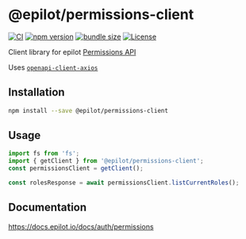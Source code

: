 # @epilot/permissions-client

[![CI](https://github.com/epilot-dev/sdk-js/workflows/CI/badge.svg)](https://github.com/epilot-dev/sdk-js/actions?query=workflow%3ACI)
[![npm version](https://img.shields.io/npm/v/@epilot/permissions-client.svg)](https://www.npmjs.com/package/@epilot/permissions-client)
[![bundle size](https://img.shields.io/bundlephobia/minzip/@epilot/permissions-client?label=gzip%20bundle)](https://bundlephobia.com/package/@epilot/permissions-client)
[![License](http://img.shields.io/:license-mit-blue.svg)](https://github.com/epilot-dev/sdk-js/blob/main/LICENSE)

Client library for epilot [Permissions API](https://docs.epilot.io/api/permissions)

Uses [`openapi-client-axios`](https://github.com/anttiviljami/openapi-client-axios)

## Installation

```bash
npm install --save @epilot/permissions-client
```

## Usage

```typescript
import fs from 'fs';
import { getClient } from '@epilot/permissions-client';
const permissionsClient = getClient();

const rolesResponse = await permissionsClient.listCurrentRoles();
```

## Documentation

https://docs.epilot.io/docs/auth/permissions
